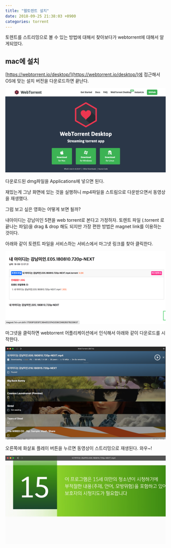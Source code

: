 ```yaml
---
title: "웹토렌트 설치"
date: 2018-09-25 21:38:03 +0900
categories: torrent
---
```


토렌트를 스트리밍으로 볼 수 있는 방법에 대해서 찾아보다가 webtorrent에 대해서 알게되었다.

## mac에 설치
[https://webtorrent.io/desktop/](https://webtorrent.io/desktop/)에 접근해서 OS에 맞는 설치 버전을 다운로드하면 끝난다.

![웹토렌트 다운로드](/images/webtorrent_download.png)

다운로드된 dmg파일을 Applications에 넣으면 된다.

재밌는게 그냥 화면에 있는 것을 실행하니 mp4파일을 스트림으로 다운받으면서 동영상을 재생했다.

그럼 보고 싶은 영화는 어떻게 보면 될까?

내아이디는 강남미인 5편을 web torrent로 본다고 가정하자.
토렌트 파일 (.torrent 로 끝나는 파일)을 drag & drop 해도 되지만 가장 편한 방법은 magnet link를 이용하는 것이다.

아래와 같이 토렌트 파일을 서비스하는 서비스에서 마그넷 링크를 찾아 클릭한다.

![마그넷찾기](/images/magnet.png)


마그넷을 클릭하면 webtorrent 어플리케이션에서 인식해서 아래와 같이 다운로드를 시작한다.

![magnet 링크가 추가된 화면](/images/after_magnet_added.png)


오른쪽에 화살표 플레이 버튼을 누르면 동영상이 스트리밍으로 재생된다. 와우~!

![재생 결과](/images/see_movie.png)
